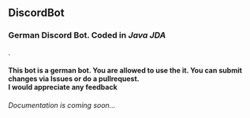 <h2> DiscordBot</h2>

<h3> German Discord Bot. Coded in <em>Java JDA</em> </h3>.  
<h4>  
This bot is a german bot. You are allowed to use the it. You can submit changes via Issues or do a pullrequest.</br>
I would appreciate any feedback
</h4> 
 
<h6> Documentation is coming soon... </h6>
